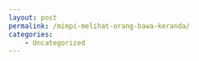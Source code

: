 ```yaml
---
layout: post
permalink: /mimpi-melihat-orang-bawa-keranda/
categories:
    - Uncategorized
---
```


